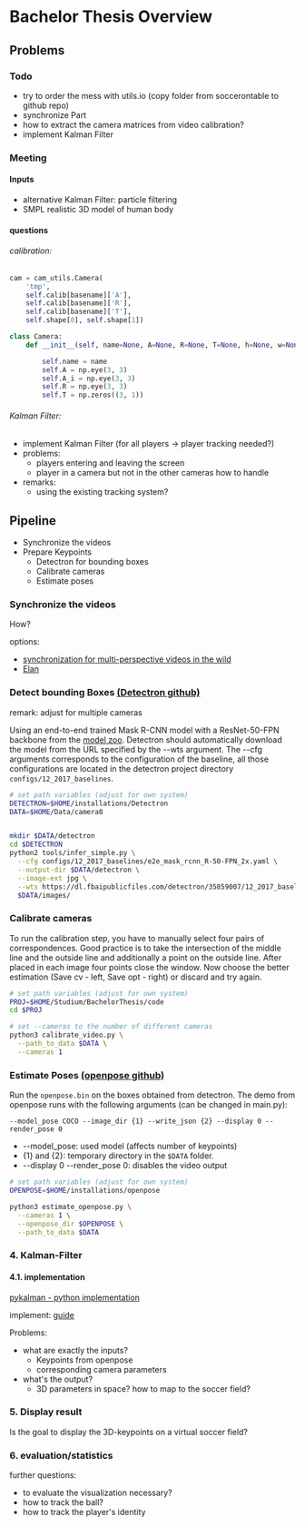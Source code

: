 # Bachelor Thesis Overview

## Problems

### Todo
* try to order the mess with utils.io (copy folder from soccerontable to github repo)
* synchronize Part
* how to extract the camera matrices from video calibration?
* implement Kalman Filter


### Meeting

#### Inputs
* alternative Kalman Filter: particle filtering
* SMPL realistic 3D model of human body

#### questions

###### calibration:

```python
cam = cam_utils.Camera(
    'tmp',
    self.calib[basename]['A'],
    self.calib[basename]['R'],
    self.calib[basename]['T'],
    self.shape[0], self.shape[1])

class Camera:
    def __init__(self, name=None, A=None, R=None, T=None, h=None, w=None):

        self.name = name
        self.A = np.eye(3, 3)
        self.A_i = np.eye(3, 3)
        self.R = np.eye(3, 3)
        self.T = np.zeros((3, 1))
```

###### Kalman Filter:
* implement Kalman Filter (for all players -> player tracking needed?)
* problems:
  * players entering and leaving the screen
  * player in a camera but not in the other cameras how to handle
* remarks:
  * using the existing tracking system?



## Pipeline
* Synchronize the videos
* Prepare Keypoints
  * Detectron for bounding boxes
  * Calibrate cameras
  * Estimate poses


### Synchronize the videos
How?

options:
* [synchronization for multi-perspective videos in the wild](http://www.cs.cmu.edu/~poyaoh/data/ICASSP_2017.pdf)
* [Elan](https://www.mpi.nl/corpus/html/elan/ch01s02s04.html)

### Detect bounding Boxes [(Detectron github)](https://github.com/facebookresearch/Detectron)
remark: adjust for multiple cameras

Using an end-to-end trained Mask R-CNN model with a ResNet-50-FPN backbone from the [model zoo](https://github.com/facebookresearch/Detectron/blob/master/MODEL_ZOO.md). Detectron should automatically download the model from the URL specified by the --wts argument. The --cfg arguments corresponds to the configuration of the baseline, all those configurations are located in the detectron project directory `configs/12_2017_baselines`.

```bash
# set path variables (adjust for own system)
DETECTRON=$HOME/installations/Detectron
DATA=$HOME/Data/camera0


mkdir $DATA/detectron
cd $DETECTRON
python2 tools/infer_simple.py \
  --cfg configs/12_2017_baselines/e2e_mask_rcnn_R-50-FPN_2x.yaml \
  --output-dir $DATA/detectron \
  --image-ext jpg \
  --wts https://dl.fbaipublicfiles.com/detectron/35859007/12_2017_baselines/e2e_mask_rcnn_R-50-FPN_2x.yaml.01_49_07.By8nQcCH/output/train/coco_2014_train%3Acoco_2014_valminusminival/generalized_rcnn/model_final.pkl \
  $DATA/images/
```


### Calibrate cameras
To run the calibration step, you have to manually select four pairs of correspondences. Good practice is to take the intersection of the middle line and the outside line and additionally a point on the outside line. After placed in each image four points close the window. Now choose the better estimation (Save cv - left, Save opt - right) or discard and try again.

```bash
# set path variables (adjust for own system)
PROJ=$HOME/Studium/BachelorThesis/code
cd $PROJ

# set --cameras to the number of different cameras
python3 calibrate_video.py \
  --path_to_data $DATA \
  --cameras 1
```

### Estimate Poses [(openpose github)](https://github.com/CMU-Perceptual-Computing-Lab/openpose)
Run the `openpose.bin` on the boxes obtained from detectron. The demo from openpose runs with the following arguments (can be changed in main.py):
```
--model_pose COCO --image_dir {1} --write_json {2} --display 0 --render_pose 0
```
* --model_pose: used model (affects number of keypoints)
* {1} and {2}: temporary directory in the `$DATA` folder.
* --display 0 --render_pose 0: disables the video output


```bash
# set path variables (adjust for own system)
OPENPOSE=$HOME/installations/openpose

python3 estimate_openpose.py \
  --cameras 1 \
  --openpose_dir $OPENPOSE \
  --path_to_data $DATA
```


### 4. Kalman-Filter

#### 4.1. implementation
[pykalman - python implementation](https://pykalman.github.io/)

implement: [guide](http://www.kostasalexis.com/the-kalman-filter.html)

Problems:
* what are exactly the inputs?
    * Keypoints from openpose
    * corresponding camera parameters
* what's the output?
    * 3D parameters in space? how to map to the soccer field?



### 5. Display result
Is the goal to display the 3D-keypoints on a virtual soccer field?

### 6. evaluation/statistics
further questions:
* to evaluate the visualization necessary?
* how to track the ball?
* how to track the player's identity
